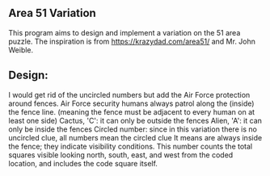 ## Area 51 Variation

This program aims to design and implement a variation on the 51 area puzzle. The inspiration is from
https://krazydad.com/area51/ and Mr. John Weible.

## Design:

I would get rid of the uncircled numbers but add the Air Force
protection around fences. Air Force security humans always patrol along the (inside) the fence line. (meaning the
fence must be adjacent to every human on at least one side)
Cactus, 'C': it can only be outside the fences
Alien, 'A': it can only be inside the fences
Circled number: since in this variation there is no uncircled clue, all numbers mean the circled clue
                  It means are always inside the fence; they indicate visibility conditions.
                  This number counts the total squares visible looking north, south, east, and west from the coded location,
                  and includes the code square itself.

